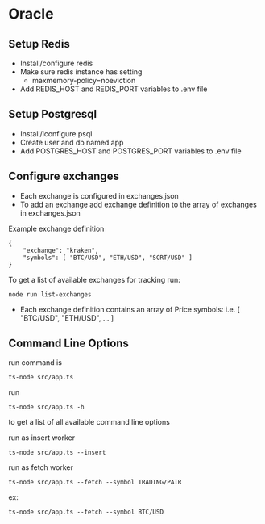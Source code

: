 # Oracle
## Setup Redis

* Install/configure redis
* Make sure redis instance has setting
    * maxmemory-policy=noeviction
* Add REDIS_HOST and REDIS_PORT variables to .env file

## Setup Postgresql

* Install/lconfigure psql
* Create user and db named app
* Add POSTGRES_HOST and POSTGRES_PORT variables to .env file


## Configure exchanges

* Each exchange is configured in exchanges.json
* To add an exchange add exchange definition to the array of exchanges in exchanges.json

Example exchange definition

    {
        "exchange": "kraken",
        "symbols": [ "BTC/USD", "ETH/USD", "SCRT/USD" ]
    }

To get a list of available exchanges for tracking run:

    node run list-exchanges

* Each exchange definition contains an array of Price symbols: i.e. [ "BTC/USD", "ETH/USD", ... ]

## Command Line Options

run command is 

    ts-node src/app.ts 

run 

    ts-node src/app.ts -h 

to get a list of all available command line options

run as insert worker

    ts-node src/app.ts --insert

run as fetch worker

    ts-node src/app.ts --fetch --symbol TRADING/PAIR
ex:

    ts-node src/app.ts --fetch --symbol BTC/USD





